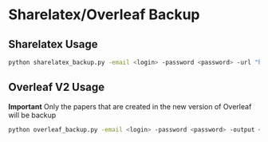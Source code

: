 # Sharelatex/Overleaf Backup

## Sharelatex Usage

```bash
python sharelatex_backup.py -email <login> -password <password> -url "https://www.sharelatex.com/" -output <destination> [-pdf]
```

## Overleaf V2 Usage

**Important** Only the papers that are created in the new version of Overleaf will be backup

```bash
python overleaf_backup.py -email <login> -password <password> -output <destination> [-pdf]
```